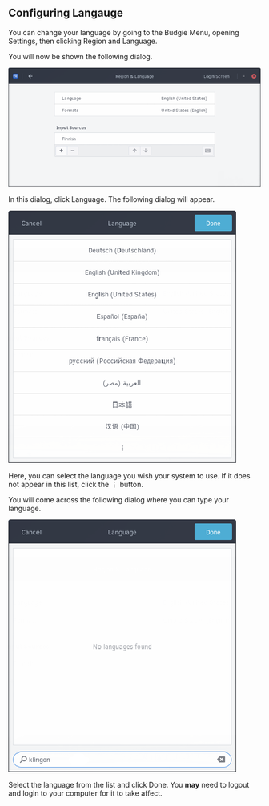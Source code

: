 ## Configuring Langauge

You can change your language by going to the Budgie Menu, opening Settings, then clicking Region and Language.

You will now be shown the following dialog.

![Languages Overview](../../images/managing-your-system/languages-overview.png)

In this dialog, click Language. The following dialog will appear.

![Languages Selection Dialog](../../images/managing-your-system/language-selection-dialog.png)

Here, you can select the language you wish your system to use. If it does not appear in this list, click the ⋮ button.

You will come across the following dialog where you can type your language.

![Languages Selection Dialog - Typing](../../images/managing-your-system/language-selection-dialog-typing.png)

Select the language from the list and click Done. You **may** need to logout and login to your computer for it to take affect.